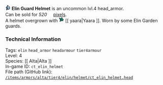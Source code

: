 ![ ](https://raw.githubusercontent.com/Ceterai/Enternia/main/items/armors/alta/tier4/elin/helmet/icon.png) **Elin Guard Helmet** is an uncommon lvl.4 head_armor.  
Can be sold for *520* <img src="https://starbounder.org/mediawiki/images/2/21/Pixel.png" width="12" height="16"/> [pixels](https://starbounder.org/Pixel).  
A helmet overgrown with ![ ](https://raw.githubusercontent.com/Ceterai/Enternia/main/items/generic/produce/ct_yaara_root.png) [[ yaara|Yaara ]]. Worn by some Elin Garden guards.

### Technical Information

Tags: `elin` `head_armor` `headarmour` `tier4armour`  
Level: 4  
Species: [[ Alta|Alta ]]  
In-game ID: `ct_elin_helmet`  
File path (GitHub link): [`/items/armors/alta/tier4/elin/helmet/ct_elin_helmet.head`](https://github.com/Ceterai/Enternia/blob/main/items/armors/alta/tier4/elin/helmet/ct_elin_helmet.head)
